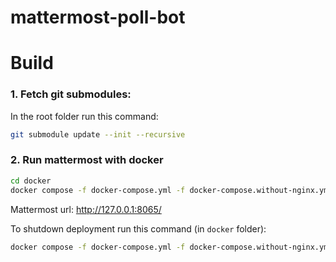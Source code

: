 # mattermost-poll-bot

# Build

### 1. Fetch git submodules:

In the root folder run this command:

```bash
git submodule update --init --recursive
```

### 2. Run mattermost with docker

```bash
cd docker
docker compose -f docker-compose.yml -f docker-compose.without-nginx.yml up -d
```

Mattermost url: http://127.0.0.1:8065/

To shutdown deployment run this command (in `docker` folder):

```bash
docker compose -f docker-compose.yml -f docker-compose.without-nginx.yml down
```
